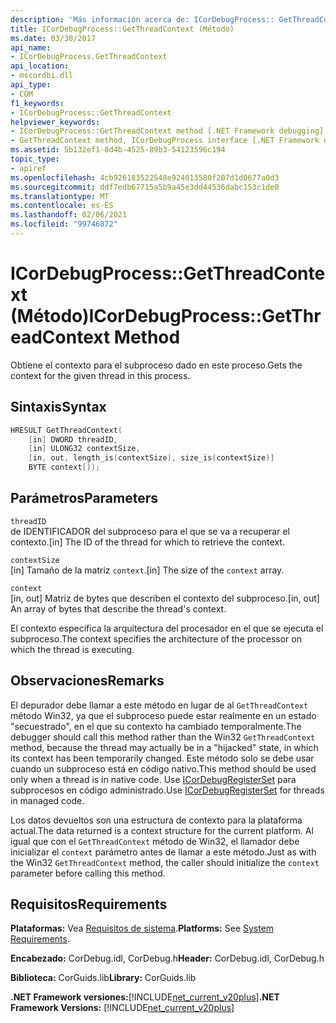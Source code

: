 ```yaml
---
description: 'Más información acerca de: ICorDebugProcess:: GetThreadContext (método)'
title: ICorDebugProcess::GetThreadContext (Método)
ms.date: 03/30/2017
api_name:
- ICorDebugProcess.GetThreadContext
api_location:
- mscordbi.dll
api_type:
- COM
f1_keywords:
- ICorDebugProcess::GetThreadContext
helpviewer_keywords:
- ICorDebugProcess::GetThreadContext method [.NET Framework debugging]
- GetThreadContext method, ICorDebugProcess interface [.NET Framework debugging]
ms.assetid: 5b132ef1-8d4b-4525-89b3-54123596c194
topic_type:
- apiref
ms.openlocfilehash: 4cb926183522548e924013580f207d1d0677a0d3
ms.sourcegitcommit: ddf7edb67715a5b9a45e3dd44536dabc153c1de0
ms.translationtype: MT
ms.contentlocale: es-ES
ms.lasthandoff: 02/06/2021
ms.locfileid: "99746872"
---
```

# <a name="icordebugprocessgetthreadcontext-method"></a><span data-ttu-id="318e3-103">ICorDebugProcess::GetThreadContext (Método)</span><span class="sxs-lookup"><span data-stu-id="318e3-103">ICorDebugProcess::GetThreadContext Method</span></span>

<span data-ttu-id="318e3-104">Obtiene el contexto para el subproceso dado en este proceso.</span><span class="sxs-lookup"><span data-stu-id="318e3-104">Gets the context for the given thread in this process.</span></span>  
  
## <a name="syntax"></a><span data-ttu-id="318e3-105">Sintaxis</span><span class="sxs-lookup"><span data-stu-id="318e3-105">Syntax</span></span>  
  
```cpp  
HRESULT GetThreadContext(  
    [in] DWORD threadID,  
    [in] ULONG32 contextSize,  
    [in, out, length_is(contextSize), size_is(contextSize)]  
    BYTE context[]);  
```  
  
## <a name="parameters"></a><span data-ttu-id="318e3-106">Parámetros</span><span class="sxs-lookup"><span data-stu-id="318e3-106">Parameters</span></span>  

 `threadID`  
 <span data-ttu-id="318e3-107">de IDENTIFICADOR del subproceso para el que se va a recuperar el contexto.</span><span class="sxs-lookup"><span data-stu-id="318e3-107">[in] The ID of the thread for which to retrieve the context.</span></span>  
  
 `contextSize`  
 <span data-ttu-id="318e3-108">[in] Tamaño de la matriz `context`.</span><span class="sxs-lookup"><span data-stu-id="318e3-108">[in] The size of the `context` array.</span></span>  
  
 `context`  
 <span data-ttu-id="318e3-109">[in, out] Matriz de bytes que describen el contexto del subproceso.</span><span class="sxs-lookup"><span data-stu-id="318e3-109">[in, out] An array of bytes that describe the thread's context.</span></span>  
  
 <span data-ttu-id="318e3-110">El contexto especifica la arquitectura del procesador en el que se ejecuta el subproceso.</span><span class="sxs-lookup"><span data-stu-id="318e3-110">The context specifies the architecture of the processor on which the thread is executing.</span></span>  
  
## <a name="remarks"></a><span data-ttu-id="318e3-111">Observaciones</span><span class="sxs-lookup"><span data-stu-id="318e3-111">Remarks</span></span>  

 <span data-ttu-id="318e3-112">El depurador debe llamar a este método en lugar de al `GetThreadContext` método Win32, ya que el subproceso puede estar realmente en un estado "secuestrado", en el que su contexto ha cambiado temporalmente.</span><span class="sxs-lookup"><span data-stu-id="318e3-112">The debugger should call this method rather than the Win32 `GetThreadContext` method, because the thread may actually be in a "hijacked" state, in which its context has been temporarily changed.</span></span> <span data-ttu-id="318e3-113">Este método solo se debe usar cuando un subproceso está en código nativo.</span><span class="sxs-lookup"><span data-stu-id="318e3-113">This method should be used only when a thread is in native code.</span></span> <span data-ttu-id="318e3-114">Use [ICorDebugRegisterSet](icordebugregisterset-interface.md) para subprocesos en código administrado.</span><span class="sxs-lookup"><span data-stu-id="318e3-114">Use [ICorDebugRegisterSet](icordebugregisterset-interface.md) for threads in managed code.</span></span>  
  
 <span data-ttu-id="318e3-115">Los datos devueltos son una estructura de contexto para la plataforma actual.</span><span class="sxs-lookup"><span data-stu-id="318e3-115">The data returned is a context structure for the current platform.</span></span> <span data-ttu-id="318e3-116">Al igual que con el `GetThreadContext` método de Win32, el llamador debe inicializar el `context` parámetro antes de llamar a este método.</span><span class="sxs-lookup"><span data-stu-id="318e3-116">Just as with the Win32 `GetThreadContext` method, the caller should initialize the `context` parameter before calling this method.</span></span>  
  
## <a name="requirements"></a><span data-ttu-id="318e3-117">Requisitos</span><span class="sxs-lookup"><span data-stu-id="318e3-117">Requirements</span></span>  

 <span data-ttu-id="318e3-118">**Plataformas:** Vea [Requisitos de sistema](../../get-started/system-requirements.md).</span><span class="sxs-lookup"><span data-stu-id="318e3-118">**Platforms:** See [System Requirements](../../get-started/system-requirements.md).</span></span>  
  
 <span data-ttu-id="318e3-119">**Encabezado:** CorDebug.idl, CorDebug.h</span><span class="sxs-lookup"><span data-stu-id="318e3-119">**Header:** CorDebug.idl, CorDebug.h</span></span>  
  
 <span data-ttu-id="318e3-120">**Biblioteca:** CorGuids.lib</span><span class="sxs-lookup"><span data-stu-id="318e3-120">**Library:** CorGuids.lib</span></span>  
  
 <span data-ttu-id="318e3-121">**.NET Framework versiones:**[!INCLUDE[net_current_v20plus](../../../../includes/net-current-v20plus-md.md)]</span><span class="sxs-lookup"><span data-stu-id="318e3-121">**.NET Framework Versions:** [!INCLUDE[net_current_v20plus](../../../../includes/net-current-v20plus-md.md)]</span></span>
